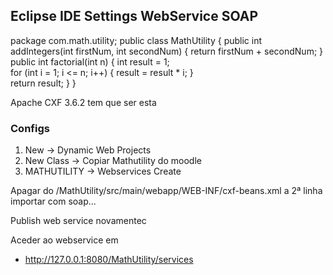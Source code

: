 

## Eclipse IDE Settings WebService SOAP

package com.math.utility;
public class MathUtility {
    public int addIntegers(int firstNum, int secondNum) {
        return firstNum + secondNum;
    }    
    public int factorial(int n) {
        int result = 1;        
        for (int i = 1; i <= n; i++) {
            result = result * i;
        }        
        return result;
    }
}

Apache CXF 3.6.2 tem que ser esta


### Configs
1. New -> Dynamic Web Projects
2. New Class -> Copiar Mathutility do moodle
3. MATHUTILITY -> Webservices Create

Apagar do /MathUtility/src/main/webapp/WEB-INF/cxf-beans.xml a 2ª linha importar com soap...

Publish web service novamentec

Aceder ao webservice em 
- http://127.0.0.1:8080/MathUtility/services